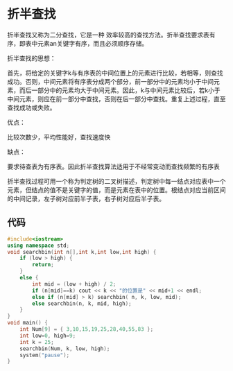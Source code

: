 # 折半查找
折半查找又称为二分查找，它是一种 效率较高的查找方法。折半查找要求表有序，即表中元素an关键字有序，而且必须顺序存储。



折半查找的思想：

首先，将给定的关键字k与有序表的中间位置上的元素进行比较，若相等，则查找成功。否则，中间元素将有序表分成两个部分，前一部分中的元素均小于中间元素，而后一部分中的元素均大于中间元素。因此，k与中间元素比较后，若k小于中间元素，则应在前一部分中查找，否则在后一部分中查找。重复上述过程，直至查找成功或失败。



优点：

比较次数少，平均性能好，查找速度快



缺点：

要求待查表为有序表。因此折半查找算法适用于不经常变动而查找频繁的有序表



折半查找过程可用一个称为判定树的二叉树描述，判定树中每一结点对应表中一个元素，但结点的值不是关键字的值，而是元素在表中的位置。根结点对应当前区间的中间记录，左子树对应前半子表，右子树对应后半子表。

## 代码
```cpp
#include<iostream>
using namespace std;
void searchbin(int n[],int k,int low,int high) {
	if (low > high) {
		return;
	}
	else {
		int mid = (low + high) / 2;
		if (n[mid]==k) cout << k << "的位置是" << mid+1 << endl;
		else if (n[mid] > k) searchbin( n, k, low, mid);
		else searchbin(n, k, mid, high);
	}
}
void main() {
	int Num[9] = { 3,10,15,19,25,28,40,55,83 };
	int low=0, high=9;
	int k = 25;
	searchbin(Num, k, low, high);
	system("pause");
}
```